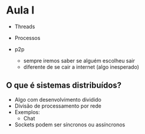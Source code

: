 # Aula I

- Threads
- Processos

- p2p
  - sempre iremos saber se alguém escolheu sair
  - diferente de se cair a internet (algo inesperado)

## O que é sistemas distribuídos?

- Algo com desenvolvimento dividido
- Divisão de processamento por rede
- Exemplos:
  - Chat
- Sockets podem ser síncronos ou assíncronos